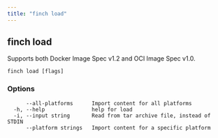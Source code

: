 ```yaml
---
title: "finch load"
---
```

## finch load

Supports both Docker Image Spec v1.2 and OCI Image Spec v1.0.

```
finch load [flags]
```

### Options
```
      --all-platforms      Import content for all platforms
  -h, --help               help for load
  -i, --input string       Read from tar archive file, instead of STDIN
      --platform strings   Import content for a specific platform
```
